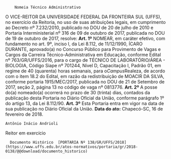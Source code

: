         Nomeia Técnico Administrativo  

 O VICE-REITOR DA UNIVERSIDADE FEDERAL DA FRONTEIRA SUL (UFFS), no exercício da Reitoria, no uso de suas atribuições legais, em cumprimento ao Decreto nº 7.232/2010, publicado no DOU de 20 de julho de 2010 e Portaria Interministerial nº 316 de 09 de outubro de 2017, publicada no DOU de 19 de outubro de 2017, resolve:   **Art. 1º** NOMEAR, em caráter efetivo, com fundamento no art. 9º, inciso I, da Lei 8.112, de 11/12/1990, ÍCARO DURANTE, aprovado(a) no Concurso Público para Provimento de Vagas e Cargos da Carreira Técnico-Administrativa em Educação, conforme Edital nº 763/GR/UFFS/2016, para o cargo de TÉCNICO DE LABORATÓRIO/ÁREA - BIOLOGIA, Código Siape nº 701244, Nível D, Capacitação I, Padrão 01, em regime de 40 (quarenta) horas semanais, para o*Campus*Realeza, de acordo com o item 18.2 do Edital, em razão da redistribuição de MOACIR DA SILVA, conforme portaria 1915/MEC/2017, publicada no DOU de 21 de Setembro de 2017, seção 2, página 13 no código de vaga nº 0813776.   **Art. 2º** A posse do(a) nomeado(a) ocorrerá no prazo de 30 (trinta) dias, contados da publicação desta Portaria no Diário Oficial da União, conforme parágrafo 1º do artigo 13, da Lei 8.112/90.   **Art. 3º** Esta Portaria entra em vigor na data de sua publicação no Diário Oficial da União.      **Data do ato:** Chapecó-SC, 16 de fevereiro de 2018.   
 

    Antônio Inácio Andrioli   
 Reitor em exercício 

      Documento Histórico  [PORTARIA Nº 138/GR/UFFS/2018](https://www.uffs.edu.br/atos-normativos/portaria/gr/2018-0138/@@download/documento_historico)     
      